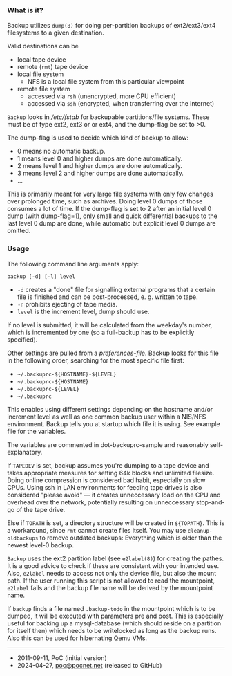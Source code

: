 ### What is it?
Backup utilizes `dump(8)` for doing per-partition backups of ext2/ext3/ext4 filesystems to a given destination.

Valid destinations can be
- local tape device
- remote (`rmt`) tape device
- local file system
   - NFS is a local file system from this particular viewpoint
- remote file system
   - accessed via `rsh` (unencrypted, more CPU efficient)
   - accessed via `ssh` (encrypted, when transferring over the internet)

`Backup` looks in */etc/fstab* for backupable partitions/file systems. These must be of type ext2, ext3 or or ext4, and the dump-flag be set to >0.

The dump-flag is used to decide which kind of backup to allow:
- 0 means no automatic backup.
- 1 means level 0 and higher dumps are done automatically.
- 2 means level 1 and higher dumps are done automatically.
- 3 means level 2 and higher dumps are done automatically.
- ...

This is primarily meant for very large file systems with only few changes over prolonged time, such as archives. Doing level 0 dumps of those consumes a lot of time. If the dump-flag is set to 2 after an initial level 0 dump (with dump-flag=1), only small and quick differential backups to the last level 0 dump are done, while automatic but explicit level 0 dumps are omitted.

### Usage
The following command line arguments apply:
```
backup [-d] [-l] level
```

- `-d` creates a "done" file for signalling external programs that a certain file is finished and can be post-processed, e. g. written to tape.
- `-n` prohibits ejecting of tape media.
- `level` is the increment level, dump should use.

If no level is submitted, it will be calculated from the weekday's number, which is incremented by one (so a full-backup has to be explicitly specified).

Other settings are pulled from a *preferences-file*. Backup looks for this file in the following order, searching for the most specific file first:
- `~/.backuprc-${HOSTNAME}-${LEVEL}`
- `~/.backuprc-${HOSTNAME}`
- `~/.backuprc-${LEVEL}`
- `~/.backuprc`

This enables using different settings depending on the hostname and/or increment level as well as one common backup user within a NIS/NFS environment. Backup tells you at startup which file it is using. See example file for the variables.

The variables are commented in dot-backuprc-sample and reasonably self-explanatory.

If `TAPEDEV` is set, backup assumes you're dumping to a tape device and takes appropriate measures for setting 64k blocks and unlimited filesize. Doing online compression is considered bad habit, especially on slow CPUs. Using ssh in LAN environments for feeding tape drives is also considered "please avoid" — it creates unneccessary load on the CPU and overhead over the network, potentially resulting on unneccessary stop-and-go of the tape drive.

Else if `TOPATH` is set, a directory structure will be created in `${TOPATH}`. This is a workaround, since `rmt` cannot create files itself. You may use `cleanup-oldbackups` to remove outdated backups: Everything which is older than the newest level-0 backup.

`Backup` uses the ext2 partition label (see `e2label(8)`) for creating the pathes. It is a good advice to check if these are consistent with your intended use. Also, `e2label` needs to access not only the device file, but also the mount path. If the user running this script is not allowed to read the mountpoint, `e2label` fails and the backup file name will be derived by the mountpoint name.

If `backup` finds a file named `.backup-todo` in the mountpoint which is to be dumped, it will be executed with parameters pre and post. This is especially useful for backing up a mysql-database (which should reside on a partition for itself then) which needs to be writelocked as long as the backup runs. Also this can be used for hibernating Qemu VMs.

----

- 2011-09-11, PoC (initial version)
- 2024-04-27, poc@pocnet.net (released to GitHub)
